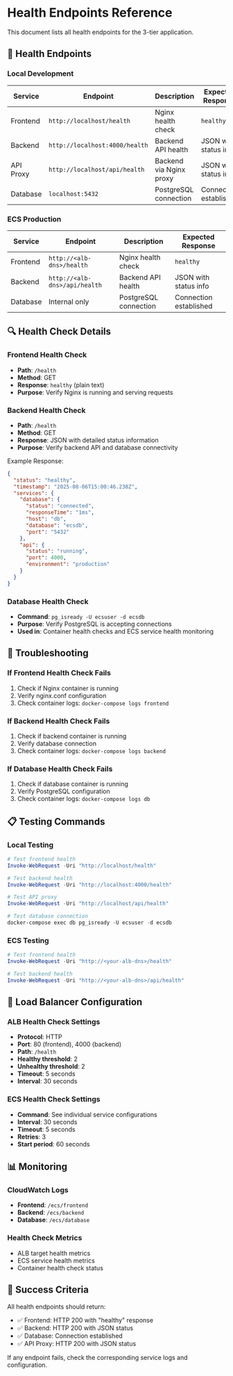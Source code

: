 # Health Endpoints Reference

This document lists all health endpoints for the 3-tier application.

## 🏥 Health Endpoints

### Local Development

| Service | Endpoint | Description | Expected Response |
|---------|----------|-------------|-------------------|
| Frontend | `http://localhost/health` | Nginx health check | `healthy` |
| Backend | `http://localhost:4000/health` | Backend API health | JSON with status info |
| API Proxy | `http://localhost/api/health` | Backend via Nginx proxy | JSON with status info |
| Database | `localhost:5432` | PostgreSQL connection | Connection established |

### ECS Production

| Service | Endpoint | Description | Expected Response |
|---------|----------|-------------|-------------------|
| Frontend | `http://<alb-dns>/health` | Nginx health check | `healthy` |
| Backend | `http://<alb-dns>/api/health` | Backend API health | JSON with status info |
| Database | Internal only | PostgreSQL connection | Connection established |

## 🔍 Health Check Details

### Frontend Health Check
- **Path**: `/health`
- **Method**: GET
- **Response**: `healthy` (plain text)
- **Purpose**: Verify Nginx is running and serving requests

### Backend Health Check
- **Path**: `/health`
- **Method**: GET
- **Response**: JSON with detailed status information
- **Purpose**: Verify backend API and database connectivity

Example Response:
```json
{
  "status": "healthy",
  "timestamp": "2025-08-06T15:00:46.238Z",
  "services": {
    "database": {
      "status": "connected",
      "responseTime": "1ms",
      "host": "db",
      "database": "ecsdb",
      "port": "5432"
    },
    "api": {
      "status": "running",
      "port": 4000,
      "environment": "production"
    }
  }
}
```

### Database Health Check
- **Command**: `pg_isready -U ecsuser -d ecsdb`
- **Purpose**: Verify PostgreSQL is accepting connections
- **Used in**: Container health checks and ECS service health monitoring

## 🚨 Troubleshooting

### If Frontend Health Check Fails
1. Check if Nginx container is running
2. Verify nginx.conf configuration
3. Check container logs: `docker-compose logs frontend`

### If Backend Health Check Fails
1. Check if backend container is running
2. Verify database connection
3. Check container logs: `docker-compose logs backend`

### If Database Health Check Fails
1. Check if database container is running
2. Verify PostgreSQL configuration
3. Check container logs: `docker-compose logs db`

## 📋 Testing Commands

### Local Testing
```powershell
# Test frontend health
Invoke-WebRequest -Uri "http://localhost/health"

# Test backend health
Invoke-WebRequest -Uri "http://localhost:4000/health"

# Test API proxy
Invoke-WebRequest -Uri "http://localhost/api/health"

# Test database connection
docker-compose exec db pg_isready -U ecsuser -d ecsdb
```

### ECS Testing
```powershell
# Test frontend health
Invoke-WebRequest -Uri "http://<your-alb-dns>/health"

# Test backend health
Invoke-WebRequest -Uri "http://<your-alb-dns>/api/health"
```

## 🔧 Load Balancer Configuration

### ALB Health Check Settings
- **Protocol**: HTTP
- **Port**: 80 (frontend), 4000 (backend)
- **Path**: `/health`
- **Healthy threshold**: 2
- **Unhealthy threshold**: 2
- **Timeout**: 5 seconds
- **Interval**: 30 seconds

### ECS Health Check Settings
- **Command**: See individual service configurations
- **Interval**: 30 seconds
- **Timeout**: 5 seconds
- **Retries**: 3
- **Start period**: 60 seconds

## 📊 Monitoring

### CloudWatch Logs
- **Frontend**: `/ecs/frontend`
- **Backend**: `/ecs/backend`
- **Database**: `/ecs/database`

### Health Check Metrics
- ALB target health metrics
- ECS service health metrics
- Container health check status

## 🎯 Success Criteria

All health endpoints should return:
- ✅ Frontend: HTTP 200 with "healthy" response
- ✅ Backend: HTTP 200 with JSON status
- ✅ Database: Connection established
- ✅ API Proxy: HTTP 200 with JSON status

If any endpoint fails, check the corresponding service logs and configuration. 